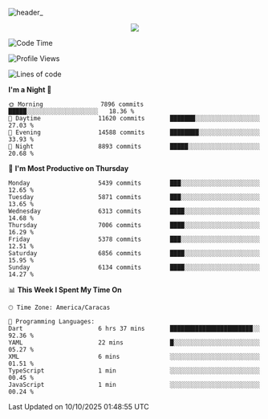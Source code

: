 ![header_](https://github.com/user-attachments/assets/4010d822-ccdc-4198-b608-18c773338d18)


<p align="center">
  <a href="http://www.github.com/thevacs">
    <img src="https://github-readme-streak-stats.herokuapp.com/?user=thevacs&stroke=ffffff&background=1c1917&ring=0891b2&fire=0891b2&currStreakNum=ffffff&currStreakLabel=0891b2&sideNums=ffffff&sideLabels=ffffff&dates=ffffff&hide_border=true" />
  </a>
</p>

<!--START_SECTION:waka-->
![Code Time](http://img.shields.io/badge/Code%20Time-3%2C673%20hrs%2019%20mins-blue)

![Profile Views](http://img.shields.io/badge/Profile%20Views-1-blue)

![Lines of code](https://img.shields.io/badge/From%20Hello%20World%20I%27ve%20Written-9.6%20million%20lines%20of%20code-blue)

**I'm a Night 🦉** 

```text
🌞 Morning                7896 commits        █████░░░░░░░░░░░░░░░░░░░░   18.36 % 
🌆 Daytime                11620 commits       ███████░░░░░░░░░░░░░░░░░░   27.03 % 
🌃 Evening                14588 commits       ████████░░░░░░░░░░░░░░░░░   33.93 % 
🌙 Night                  8893 commits        █████░░░░░░░░░░░░░░░░░░░░   20.68 % 
```
📅 **I'm Most Productive on Thursday** 

```text
Monday                   5439 commits        ███░░░░░░░░░░░░░░░░░░░░░░   12.65 % 
Tuesday                  5871 commits        ███░░░░░░░░░░░░░░░░░░░░░░   13.65 % 
Wednesday                6313 commits        ████░░░░░░░░░░░░░░░░░░░░░   14.68 % 
Thursday                 7006 commits        ████░░░░░░░░░░░░░░░░░░░░░   16.29 % 
Friday                   5378 commits        ███░░░░░░░░░░░░░░░░░░░░░░   12.51 % 
Saturday                 6856 commits        ████░░░░░░░░░░░░░░░░░░░░░   15.95 % 
Sunday                   6134 commits        ████░░░░░░░░░░░░░░░░░░░░░   14.27 % 
```


📊 **This Week I Spent My Time On** 

```text
🕑︎ Time Zone: America/Caracas

💬 Programming Languages: 
Dart                     6 hrs 37 mins       ███████████████████████░░   92.36 % 
YAML                     22 mins             █░░░░░░░░░░░░░░░░░░░░░░░░   05.27 % 
XML                      6 mins              ░░░░░░░░░░░░░░░░░░░░░░░░░   01.51 % 
TypeScript               1 min               ░░░░░░░░░░░░░░░░░░░░░░░░░   00.45 % 
JavaScript               1 min               ░░░░░░░░░░░░░░░░░░░░░░░░░   00.24 % 
```


 Last Updated on 10/10/2025 01:48:55 UTC
<!--END_SECTION:waka-->
